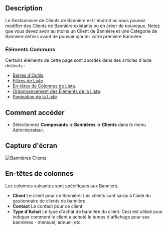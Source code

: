 <!-- Filename: Help4.x:Banners:_Clients  / Display title: Bannières : Clients -->

## Description

Le Gestionnaire de Clients de Bannière est l'endroit où vous pouvez modifier des Clients de Bannière existants ou en créer de nouveaux. Notez que vous devez avoir au moins un Client de Bannière et une Catégorie de Bannière définis avant de pouvoir ajouter votre première Bannière.

### Éléments Communs

Certains éléments de cette page sont abordés dans des articles d'aide distincts :

* [Barres d'Outils](jdocmanual?article=help/common-elements/toolbars).
* [Filtres de Liste](jdocmanual?article=help/common-elements/list-filters).
* [En-têtes de Colonnes de Liste](jdocmanual?article=help/common-elements/list-column-headers).
* [Ordonnancement des Éléments de la Liste](jdocmanual?article=help/common-elements/list-ordering).
* [Pagination de la Liste](jdocmanual?article=help/common-elements/list-pagination).

## Comment accéder

- Sélectionnez **Composants → Bannières → Clients** dans le menu Administrateur.

## Capture d'écran

![Bannières Clients](../../../en/images/banners/banners-clients-list.png)

## En-têtes de colonnes

Les colonnes suivantes sont spécifiques aux Banniers.

- **Client** Le client pour ce Bannière. Les clients sont saisis
  à l'aide du gestionnaire de clients de bannière.
- **Contact** Le contact pour ce client.
- **Type d'Achat** Le type d'achat de bannière du client. Ceci est
  utilisé pour indiquer comment le client a acheté le temps d'affichage pour ses
  bannières - mensuel, annuel, etc.

